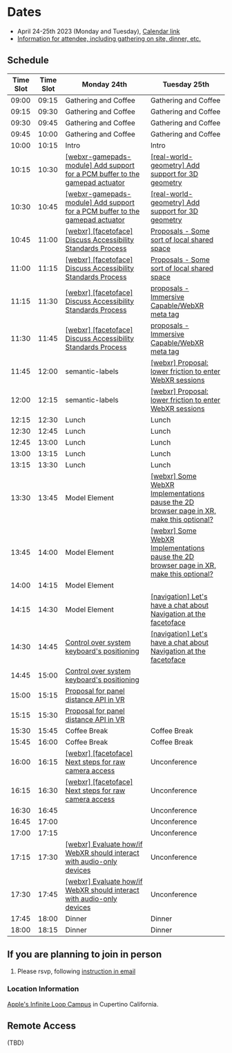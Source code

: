 # Dates

- April 24-25th 2023 (Monday and Tuesday), [Calendar link](https://www.w3.org/events/meetings/dafb4b2a-82eb-4453-a607-43bf31e857b2#participants)
- [Information for attendee, including gathering on site, dinner, etc.](https://lists.w3.org/Archives/Public/public-immersive-web-wg/2023Apr/0005.html)

## Schedule

| Time Slot | Time Slot | Monday 24th                                                                                                                                      | Tuesday 25th                                                                                                                                  |
| --------- | --------- | ------------------------------------------------------------------------------------------------------------------------------------------------ | --------------------------------------------------------------------------------------------------------------------------------------------- |
| 09:00     | 09:15     | Gathering and Coffee                                                                                                                             | Gathering and Coffee                                                                                                                          |
| 09:15     | 09:30     | Gathering and Coffee                                                                                                                             | Gathering and Coffee                                                                                                                          |
| 09:30     | 09:45     | Gathering and Coffee                                                                                                                             | Gathering and Coffee                                                                                                                          |
| 09:45     | 10:00     | Gathering and Coffee                                                                                                                             | Gathering and Coffee                                                                                                                          |
| 10:00     | 10:15     | Intro                                                                                                                                            | Intro                                                                                                                                         |
| 10:15     | 10:30     | [[webxr-gamepads-module] Add support for a PCM buffer to the gamepad actuator](https://github.com/immersive-web/webxr-gamepads-module/issues/58) | [[real-world-geometry] Add support for 3D geometry](https://github.com/immersive-web/real-world-geometry/issues/38)                           |
| 10:30     | 10:45     | [[webxr-gamepads-module] Add support for a PCM buffer to the gamepad actuator](https://github.com/immersive-web/webxr-gamepads-module/issues/58) | [[real-world-geometry] Add support for 3D geometry](https://github.com/immersive-web/real-world-geometry/issues/38)                           |
| 10:45     | 11:00     | [[webxr] [facetoface] Discuss Accessibility Standards Process](https://github.com/immersive-web/webxr/issues/1320)                               | [Proposals - Some sort of local shared space](https://github.com/immersive-web/proposals/issues/82)                                                                                                   |
| 11:00     | 11:15     | [[webxr] [facetoface] Discuss Accessibility Standards Process](https://github.com/immersive-web/webxr/issues/1320)                               | [Proposals - Some sort of local shared space](https://github.com/immersive-web/proposals/issues/82)                                                                                                  |
| 11:15     | 11:30     | [[webxr] [facetoface] Discuss Accessibility Standards Process](https://github.com/immersive-web/webxr/issues/1320)                               | [proposals - Immersive Capable/WebXR meta tag](https://github.com/immersive-web/proposals/issues/84)                                          |
| 11:30     | 11:45     | [[webxr] [facetoface] Discuss Accessibility Standards Process](https://github.com/immersive-web/webxr/issues/1320)                               | [proposals - Immersive Capable/WebXR meta tag](https://github.com/immersive-web/proposals/issues/84)                                          |
| 11:45     | 12:00     | semantic-labels                                                                                                                                  | [[webxr] Proposal: lower friction to enter WebXR sessions](https://github.com/immersive-web/webxr/issues/1267)                                |
| 12:00     | 12:15     | semantic-labels                                                                                                                                  | [[webxr] Proposal: lower friction to enter WebXR sessions](https://github.com/immersive-web/webxr/issues/1267)                                |
| 12:15     | 12:30     | Lunch                                                                                                                                            | Lunch                                                                                                                                         |
| 12:30     | 12:45     | Lunch                                                                                                                                            | Lunch                                                                                                                                         |
| 12:45     | 13:00     | Lunch                                                                                                                                            | Lunch                                                                                                                                         |
| 13:00     | 13:15     | Lunch                                                                                                                                            | Lunch                                                                                                                                         |
| 13:15     | 13:30     | Lunch                                                                                                                                            | Lunch                                                                                                                                         |
| 13:30     | 13:45     | Model Element                                                                                                                                    | [[webxr] Some WebXR Implementations pause the 2D browser page in XR, make this optional?](https://github.com/immersive-web/webxr/issues/1317) |
| 13:45     | 14:00     | Model Element                                                                                                                                    | [[webxr] Some WebXR Implementations pause the 2D browser page in XR, make this optional?](https://github.com/immersive-web/webxr/issues/1317) |
| 14:00     | 14:15     | Model Element                                                                                                                                    |                                                                                                                                               |
| 14:15     | 14:30     | Model Element                                                                                                                                    | [[navigation] Let's have a chat about Navigation at the facetoface](https://github.com/immersive-web/navigation/issues/13)                    |
| 14:30     | 14:45     | [Control over system keyboard's positioning](https://github.com/immersive-web/webxr/issues/1321)                                                 | [[navigation] Let's have a chat about Navigation at the facetoface](https://github.com/immersive-web/navigation/issues/13)                    |
| 14:45     | 15:00     | [Control over system keyboard's positioning](https://github.com/immersive-web/webxr/issues/1321)                                                 |                                                                                                                                               |
| 15:00     | 15:15     | [Proposal for panel distance API in VR](https://github.com/immersive-web/proposals/issues/83)                                                    |                                                                                                                                               |
| 15:15     | 15:30     | [Proposal for panel distance API in VR](https://github.com/immersive-web/proposals/issues/83)                                                    |                                                                                                                                               |
| 15:30     | 15:45     | Coffee Break                                                                                                                                     | Coffee Break                                                                                                                                  |
| 15:45     | 16:00     | Coffee Break                                                                                                                                     | Coffee Break                                                                                                                                  |
| 16:00     | 16:15     | [[webxr] [facetoface] Next steps for raw camera access](https://github.com/immersive-web/webxr/issues/1273)                                      | Unconference                                                                                                                                  |
| 16:15     | 16:30     | [[webxr] [facetoface] Next steps for raw camera access](https://github.com/immersive-web/webxr/issues/1273)                                      | Unconference                                                                                                                                  |
| 16:30     | 16:45     |                                                                                                                                                  | Unconference                                                                                                                                  |
| 16:45     | 17:00     |                                                                                                                                                  | Unconference                                                                                                                                  |
| 17:00     | 17:15     |                                                                                                                                                  | Unconference                                                                                                                                  |
| 17:15     | 17:30     | [[webxr] Evaluate how/if WebXR should interact with audio-only devices](https://github.com/immersive-web/webxr/issues/892)                       | Unconference                                                                                                                                  |
| 17:30     | 17:45     | [[webxr] Evaluate how/if WebXR should interact with audio-only devices](https://github.com/immersive-web/webxr/issues/892)                       | Unconference                                                                                                                                  |
| 17:45     | 18:00     | Dinner                                                                                                                                           | Dinner                                                                                                                                        |
| 18:00     | 18:15     | Dinner                                                                                                                                           | Dinner                                                                                                                                        |

## If you are planning to join in person

1. Please rsvp, following [instruction in email](https://lists.w3.org/Archives/Public/public-immersive-web-wg/2023Jan/0006.html)

### Location Information

[Apple's Infinite Loop Campus](https://en.wikipedia.org/wiki/Apple_Campus) in Cupertino California.

## Remote Access

(TBD)

